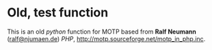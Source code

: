 Old, test function
==============

This is an old *python* function for MOTP based from **Ralf Neumann** (ralf@njumaen.de) *PHP*, http://motp.sourceforge.net/motp_in_php.inc.


